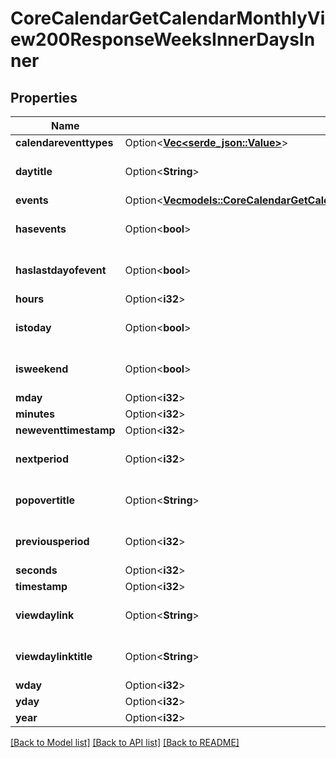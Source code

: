 # CoreCalendarGetCalendarMonthlyView200ResponseWeeksInnerDaysInner

## Properties

Name | Type | Description | Notes
------------ | ------------- | ------------- | -------------
**calendareventtypes** | Option<[**Vec<serde_json::Value>**](serde_json::Value.md)> |  | [optional]
**daytitle** | Option<**String**> | daytitle | [optional][default to null]
**events** | Option<[**Vec<models::CoreCalendarGetCalendarMonthlyView200ResponseWeeksInnerDaysInnerEventsInner>**](core_calendar_get_calendar_monthly_view_200_response_weeks_inner_days_inner_events_inner.md)> |  | [optional]
**hasevents** | Option<**bool**> | hasevents | [optional][default to false]
**haslastdayofevent** | Option<**bool**> | haslastdayofevent | [optional][default to false]
**hours** | Option<**i32**> | hours | [optional]
**istoday** | Option<**bool**> | istoday | [optional][default to false]
**isweekend** | Option<**bool**> | isweekend | [optional][default to false]
**mday** | Option<**i32**> | mday | [optional]
**minutes** | Option<**i32**> | minutes | [optional]
**neweventtimestamp** | Option<**i32**> | neweventtimestamp | [optional]
**nextperiod** | Option<**i32**> | nextperiod | [optional][default to null]
**popovertitle** | Option<**String**> | popovertitle | [optional][default to ]
**previousperiod** | Option<**i32**> | previousperiod | [optional][default to null]
**seconds** | Option<**i32**> | seconds | [optional]
**timestamp** | Option<**i32**> | timestamp | [optional]
**viewdaylink** | Option<**String**> | viewdaylink | [optional][default to null]
**viewdaylinktitle** | Option<**String**> | viewdaylinktitle | [optional][default to null]
**wday** | Option<**i32**> | wday | [optional]
**yday** | Option<**i32**> | yday | [optional]
**year** | Option<**i32**> | year | [optional]

[[Back to Model list]](../README.md#documentation-for-models) [[Back to API list]](../README.md#documentation-for-api-endpoints) [[Back to README]](../README.md)


